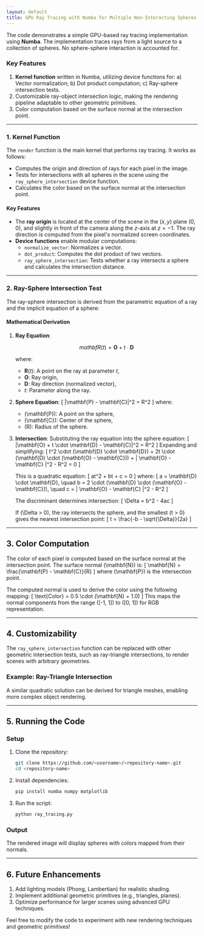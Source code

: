 ```yaml
---
layout: default
title: GPU Ray Tracing with Numba for Multiple Non-Interacting Spheres
---
```


<script type="text/javascript">
MathJax = {
  tex: {
    inlineMath: [['$', '$'], ['\\(', '\\)']],
    displayMath: [['$$', '$$'], ['\\[', '\\]']],
  }
};
</script>
<script type="text/javascript" async
  src="https://cdnjs.cloudflare.com/ajax/libs/mathjax/3.2.2/es5/tex-mml-chtml.js">
</script>

The code demonstrates a simple GPU-based ray tracing implementation using **Numba**. The implementation traces rays from a light source to a collection of spheres. No sphere-sphere interaction is accounted for.

### Key Features

1. **Kernel function** written in Numba, utilizing device functions for: a) Vector normalization; b) Dot product computation; c) Ray-sphere intersection tests.
2. Customizable ray-object intersection logic, making the rendering pipeline adaptable to other geometric primitives.
3. Color computation based on the surface normal at the intersection point.

---

### 1. Kernel Function

The `render` function is the main kernel that performs ray tracing. It works as follows:
- Computes the origin and direction of rays for each pixel in the image.
- Tests for intersections with all spheres in the scene using the `ray_sphere_intersection` device function.
- Calculates the color based on the surface normal at the intersection point.

#### Key Features
- The **ray origin** is located at the center of the scene in the $(x, y)$ plane $(0,0)$, and slightly in front of the camera along the $z$-axis at $z = -1$. The ray direction is computed from the pixel's normalized screen coordinates.
- **Device functions** enable modular computations:
  - `normalize_vector`: Normalizes a vector.
  - `dot_product`: Computes the dot product of two vectors.
  - `ray_sphere_intersection`: Tests whether a ray intersects a sphere and calculates the intersection distance.

---

### 2. Ray-Sphere Intersection Test

The ray-sphere intersection is derived from the parametric equation of a ray and the implicit equation of a sphere:

#### Mathematical Derivation

1. **Ray Equation**:
   
   $$mathbf{R}(t) = \mathbf{O} + t \cdot \mathbf{D}$$
   
   where:
   - $\mathbf{R}(t)$: A point on the ray at parameter $t$,
   - $\mathbf{O}$: Ray origin,
   - $\mathbf{D}$: Ray direction (normalized vector),
   - $t$: Parameter along the ray.

3. **Sphere Equation**:
   \[
   \|\mathbf{P} - \mathbf{C}\|^2 = R^2
   \]
   where:
   - \(\mathbf{P}\): A point on the sphere,
   - \(\mathbf{C}\): Center of the sphere,
   - \(R\): Radius of the sphere.

4. **Intersection**:
   Substituting the ray equation into the sphere equation:
   \[
   \|\mathbf{O} + t \cdot \mathbf{D} - \mathbf{C}\|^2 = R^2
   \]
   Expanding and simplifying:
   \[
   t^2 \cdot (\mathbf{D} \cdot \mathbf{D}) + 2t \cdot (\mathbf{D} \cdot (\mathbf{O} - \mathbf{C})) + \| \mathbf{O} - \mathbf{C} \|^2 - R^2 = 0
   \]

   This is a quadratic equation:
   \[
   at^2 + bt + c = 0
   \]
   where:
   \[
   a = \mathbf{D} \cdot \mathbf{D}, \quad b = 2 \cdot (\mathbf{D} \cdot (\mathbf{O} - \mathbf{C})), \quad c = \| \mathbf{O} - \mathbf{C} \|^2 - R^2
   \]

   The discriminant determines intersection:
   \[
   \Delta = b^2 - 4ac
   \]

   If \(\Delta > 0\), the ray intersects the sphere, and the smallest \(t > 0\) gives the nearest intersection point:
   \[
   t = \frac{-b - \sqrt{\Delta}}{2a}
   \]

---

## 3. Color Computation

The color of each pixel is computed based on the surface normal at the intersection point. The surface normal \(\mathbf{N}\) is:
\[
\mathbf{N} = \frac{\mathbf{P} - \mathbf{C}}{R}
\]
where \(\mathbf{P}\) is the intersection point.

The computed normal is used to derive the color using the following mapping:
\[
\text{Color} = 0.5 \cdot (\mathbf{N} + 1.0)
\]
This maps the normal components from the range \([-1, 1]\) to \([0, 1]\) for RGB representation.

---

## 4. Customizability

The `ray_sphere_intersection` function can be replaced with other geometric intersection tests, such as ray-triangle intersections, to render scenes with arbitrary geometries.

### Example: Ray-Triangle Intersection
A similar quadratic solution can be derived for triangle meshes, enabling more complex object rendering.

---

## 5. Running the Code

### Setup

1. Clone the repository:
   ```bash
   git clone https://github.com/<username>/<repository-name>.git
   cd <repository-name>
   ```
2. Install dependencies:
   ```bash
   pip install numba numpy matplotlib
   ```

3. Run the script:
   ```bash
   python ray_tracing.py
   ```

### Output
The rendered image will display spheres with colors mapped from their normals.

---

## 6. Future Enhancements

1. Add lighting models (Phong, Lambertian) for realistic shading.
2. Implement additional geometric primitives (e.g., triangles, planes).
3. Optimize performance for larger scenes using advanced GPU techniques.

Feel free to modify the code to experiment with new rendering techniques and geometric primitives!

